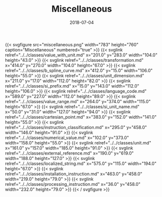 ﻿---
title: Miscellaneous
toc: false
type: specs
layout: diagram
date: "2018-07-04"
draft: false
specification: KBL
version: 2.5
documentType: "Recommendation"
elementType: Diagram
classes:
  - Value_with_unit
  - Transformation
  - B_spline_curve
  - Unit_dimension
  - SI_prefix
  - Language_code
  - Value_range
  - SI_unit_name
  - Cartesian_point
  - Instruction_classification
  - Numerical_value
  - Unit
  - External_reference
  - Localized_string
  - Installation_instruction
  - Processing_instruction
menu:
  KBL-2.5:    
    parent: presentation
    identifier: presentation/miscellaneous
    weight: 1024 

# Prev/next pager order (if `docs_section_pager` enabled in `params.toml`)
weight: 1024
---
{{< svgfigure src="miscellaneous.png" width="783" height="760" caption="Miscellaneous" numbered="true" >}}
  {{< svglink relref="../../classes/value_with_unit.md" x="201.0" y="283.0" width="104.0" height="43.0" >}}
  {{< svglink relref="../../classes/transformation.md" x="414.0" y="270.0" width="104.0" height="67.0" >}}
  {{< svglink relref="../../classes/b_spline_curve.md" x="412.0" y="15.0" width="106.0" height="55.0" >}}
  {{< svglink relref="../../classes/unit_dimension.md" x="211.0" y="17.0" width="112.0" height="82.0" >}}
  {{< svglink relref="../../classes/si_prefix.md" x="15.0" y="143.0" width="112.0" height="106.0" >}}
  {{< svglink relref="../../classes/language_code.md" x="589.0" y="227.0" width="112.0" height="89.0" >}}
  {{< svglink relref="../../classes/value_range.md" x="264.0" y="374.0" width="115.0" height="67.0" >}}
  {{< svglink relref="../../classes/si_unit_name.md" x="50.0" y="31.0" width="127.0" height="94.0" >}}
  {{< svglink relref="../../classes/cartesian_point.md" x="383.0" y="152.0" width="141.0" height="55.0" >}}
  {{< svglink relref="../../classes/instruction_classification.md" x="295.0" y="458.0" width="146.0" height="91.0" >}}
  {{< svglink relref="../../classes/numerical_value.md" x="102.0" y="373.0" width="158.0" height="55.0" >}}
  {{< svglink relref="../../classes/unit.md" x="161.0" y="157.0" width="185.0" height="91.0" >}}
  {{< svglink relref="../../classes/external_reference.md" x="190.0" y="619.0" width="188.0" height="127.0" >}}
  {{< svglink relref="../../classes/localized_string.md" x="575.0" y="115.0" width="194.0" height="67.0" >}}
  {{< svglink relref="../../classes/installation_instruction.md" x="463.0" y="458.0" width="219.0" height="79.0" >}}
  {{< svglink relref="../../classes/processing_instruction.md" x="36.0" y="458.0" width="232.0" height="79.0" >}}
{{< / svgfigure >}}
